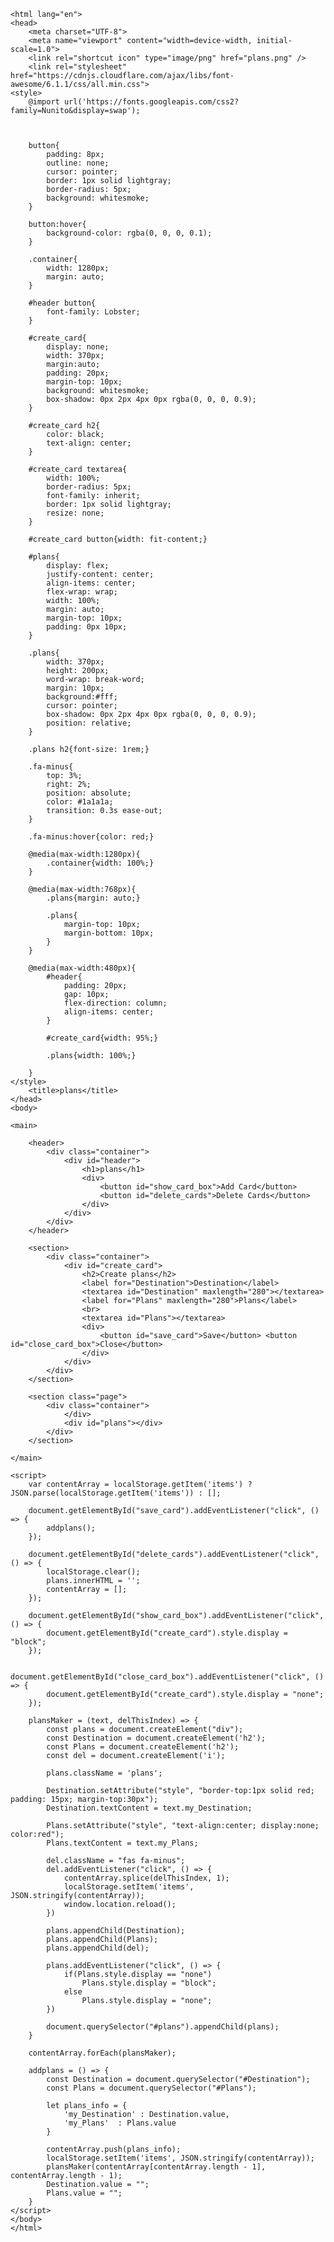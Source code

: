 <html>

    <html lang="en">
    <head>
        <meta charset="UTF-8">
        <meta name="viewport" content="width=device-width, initial-scale=1.0">
        <link rel="shortcut icon" type="image/png" href="plans.png" />
        <link rel="stylesheet" href="https://cdnjs.cloudflare.com/ajax/libs/font-awesome/6.1.1/css/all.min.css">
    <style>
        @import url('https://fonts.googleapis.com/css2?family=Nunito&display=swap');

    

        button{
            padding: 8px;
            outline: none;
            cursor: pointer;
            border: 1px solid lightgray;
            border-radius: 5px;
            background: whitesmoke;
        }

        button:hover{
            background-color: rgba(0, 0, 0, 0.1);
        }

        .container{
            width: 1280px;
            margin: auto;
        }

        #header button{
            font-family: Lobster;
        }

        #create_card{
            display: none;
            width: 370px;
            margin:auto;
            padding: 20px;
            margin-top: 10px;
            background: whitesmoke;
            box-shadow: 0px 2px 4px 0px rgba(0, 0, 0, 0.9);
        }

        #create_card h2{
            color: black;
            text-align: center;
        }

        #create_card textarea{
            width: 100%;
            border-radius: 5px;
            font-family: inherit;
            border: 1px solid lightgray;
            resize: none;
        }

        #create_card button{width: fit-content;}

        #plans{
            display: flex;
            justify-content: center;
            align-items: center;
            flex-wrap: wrap;
            width: 100%;
            margin: auto;
            margin-top: 10px;
            padding: 0px 10px;
        }

        .plans{
            width: 370px;
            height: 200px;
            word-wrap: break-word;
            margin: 10px;
            background:#fff;
            cursor: pointer;
            box-shadow: 0px 2px 4px 0px rgba(0, 0, 0, 0.9);
            position: relative;
        }

        .plans h2{font-size: 1rem;}

        .fa-minus{
            top: 3%;
            right: 2%;
            position: absolute;
            color: #1a1a1a;
            transition: 0.3s ease-out;
        }

        .fa-minus:hover{color: red;}

        @media(max-width:1280px){
            .container{width: 100%;}
        }

        @media(max-width:768px){
            .plans{margin: auto;}

            .plans{
                margin-top: 10px;
                margin-bottom: 10px;
            }
        }

        @media(max-width:480px){
            #header{
                padding: 20px;
                gap: 10px;
                flex-direction: column;
                align-items: center;
            }

            #create_card{width: 95%;}

            .plans{width: 100%;}

        }
    </style>
        <title>plans</title>
    </head>
    <body>

    <main>

        <header>
            <div class="container">
                <div id="header">
                    <h1>plans</h1>
                    <div>
                        <button id="show_card_box">Add Card</button>
                        <button id="delete_cards">Delete Cards</button>
                    </div>
                </div>
            </div>
        </header>

        <section>
            <div class="container">
                <div id="create_card">
                    <h2>Create plans</h2>
                    <label for="Destination">Destination</label>
                    <textarea id="Destination" maxlength="280"></textarea>
                    <label for="Plans" maxlength="280">Plans</label>
                    <br>
                    <textarea id="Plans"></textarea>
                    <div>
                        <button id="save_card">Save</button> <button id="close_card_box">Close</button>
                    </div>
                </div>
            </div>
        </section>

        <section class="page">
            <div class="container">
                </div>
                <div id="plans"></div>
            </div>
        </section>

    </main>

    <script>
        var contentArray = localStorage.getItem('items') ? JSON.parse(localStorage.getItem('items')) : [];

        document.getElementById("save_card").addEventListener("click", () => {
            addplans();
        });

        document.getElementById("delete_cards").addEventListener("click", () => {
            localStorage.clear();
            plans.innerHTML = '';
            contentArray = [];
        });

        document.getElementById("show_card_box").addEventListener("click", () => {
            document.getElementById("create_card").style.display = "block";
        });

        document.getElementById("close_card_box").addEventListener("click", () => {
            document.getElementById("create_card").style.display = "none";
        });

        plansMaker = (text, delThisIndex) => {
            const plans = document.createElement("div");
            const Destination = document.createElement('h2');
            const Plans = document.createElement('h2');
            const del = document.createElement('i');

            plans.className = 'plans';

            Destination.setAttribute("style", "border-top:1px solid red; padding: 15px; margin-top:30px");
            Destination.textContent = text.my_Destination;

            Plans.setAttribute("style", "text-align:center; display:none; color:red");
            Plans.textContent = text.my_Plans;

            del.className = "fas fa-minus";
            del.addEventListener("click", () => {
                contentArray.splice(delThisIndex, 1);
                localStorage.setItem('items', JSON.stringify(contentArray));
                window.location.reload();
            })

            plans.appendChild(Destination);
            plans.appendChild(Plans);
            plans.appendChild(del);

            plans.addEventListener("click", () => {
                if(Plans.style.display == "none")
                    Plans.style.display = "block";
                else
                    Plans.style.display = "none";
            })

            document.querySelector("#plans").appendChild(plans);
        }

        contentArray.forEach(plansMaker);

        addplans = () => {
            const Destination = document.querySelector("#Destination");
            const Plans = document.querySelector("#Plans");

            let plans_info = {
                'my_Destination' : Destination.value,
                'my_Plans'  : Plans.value
            }

            contentArray.push(plans_info);
            localStorage.setItem('items', JSON.stringify(contentArray));
            plansMaker(contentArray[contentArray.length - 1], contentArray.length - 1);
            Destination.value = "";
            Plans.value = "";
        }
    </script>
    </body>
    </html>
</html>